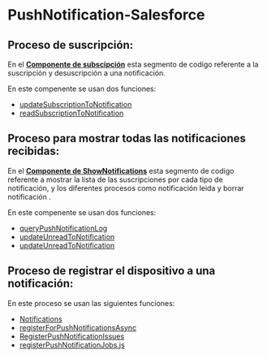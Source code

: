 # PushNotification-Salesforce

## Proceso de suscripción: 
En el **[Componente de subscipción](https://github.com/AllanTorresBass/PushNotification-Salesforce/blob/main/components/SubscriptionNotification.js)** esta segmento de codigo referente a la suscripción y desuscripción a una notificación. 
  
  En este compenente se usan dos funciones: 
- [updateSubscriptionToNotification](https://github.com/AllanTorresBass/PushNotification-Salesforce/blob/main/functions/updateSubscriptionToNotifications.js)
- [readSubscriptionToNotification](https://github.com/AllanTorresBass/PushNotification-Salesforce/blob/main/functions/readSubscriptionToNotification.js)

## Proceso para mostrar todas las notificaciones recibidas: 
En el **[Componente de ShowNotifications](https://github.com/AllanTorresBass/PushNotification-Salesforce/blob/main/components/SubscriptionNotification.js)** esta segmento de codigo referente a mostrar la lista de las suscripciones por cada tipo de notificación, y los diferentes procesos como notificación leida y borrar notificación . 
  
  En este compenente se usan dos funciones: 
- [queryPushNotificationLog](https://github.com/AllanTorresBass/PushNotification-Salesforce/blob/main/functions/updateSubscriptionToNotifications.js)
- [updateUnreadToNotification](https://github.com/AllanTorresBass/PushNotification-Salesforce/blob/main/functions/readSubscriptionToNotification.js)
- [updateUnreadToNotification](https://github.com/AllanTorresBass/PushNotification-Salesforce/blob/main/functions/updateDeletedToNotification.js)


## Proceso de registrar el dispositivo a una notificación: 

En este proceso se usan las siguientes funciones:
- [Notifications](https://github.com/AllanTorresBass/PushNotification-Salesforce/blob/main/functions/Notifications.js)
- [registerForPushNotificationsAsync](https://github.com/AllanTorresBass/PushNotification-Salesforce/blob/main/functions/registerForPushNotificationsAsync.js)
- [RegisterPushNotificationIssues](https://github.com/AllanTorresBass/PushNotification-Salesforce/blob/main/functions/registerPushNotificationIssue.js)
- [registerPushNotificationJobs.js](https://github.com/AllanTorresBass/PushNotification-Salesforce/blob/main/functions/registerPushNotificationJobs.js)
